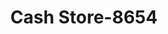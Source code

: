 ---
f_zip-code: 83404
f_state-code: ID
title: Cash Store-8654
f_phone: 208-528-8400
f_city-only: Idaho Falls
f_address: 589 E 17th Street Idaho Falls
f_location-unique-id: '8654'
slug: cash-store-8654
updated-on: '2024-05-30T13:46:58.046Z'
created-on: '2024-05-30T13:36:59.803Z'
published-on: '2024-05-30T13:54:32.469Z'
f_city-state: cms/city/idaho-falls-id.md
f_company: cms/company/cash-store.md
f_state: cms/state/idaho.md
layout: '[payday-loan].html'
tags: payday-loan
---